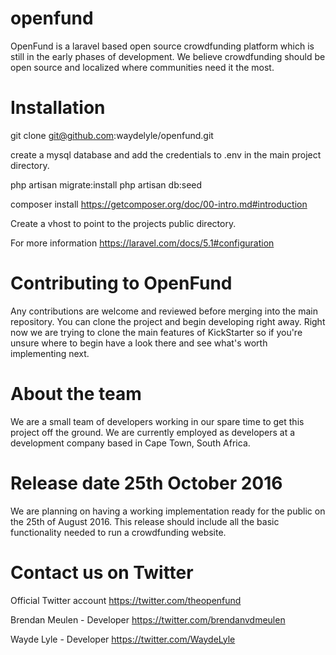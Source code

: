 # openfund

OpenFund is a laravel based open source crowdfunding platform which is still in the early phases of development. We believe crowdfunding should be open source and localized where communities need it the most.

# Installation

git clone git@github.com:waydelyle/openfund.git

create a mysql database and add the credentials to .env in the main project directory.

php artisan migrate:install
php artisan db:seed

composer install https://getcomposer.org/doc/00-intro.md#introduction

Create a vhost to point to the projects public directory.

For more information https://laravel.com/docs/5.1#configuration

# Contributing to OpenFund

Any contributions are welcome and reviewed before merging into the main repository. You can clone the project and begin developing right away. Right now we are trying to clone the main features of KickStarter so if you're unsure where to begin have a look there and see what's worth implementing next.

# About the team

We are a small team of developers working in our spare time to get this project off the ground. We are currently employed as developers at a development company based in Cape Town, South Africa.

# Release date 25th October 2016

We are planning on having a working implementation ready for the public on the 25th of August 2016. This release should include all the basic functionality needed to run a crowdfunding website.

# Contact us on Twitter

Official Twitter account
https://twitter.com/theopenfund

Brendan Meulen - Developer
https://twitter.com/brendanvdmeulen

Wayde Lyle - Developer
https://twitter.com/WaydeLyle
